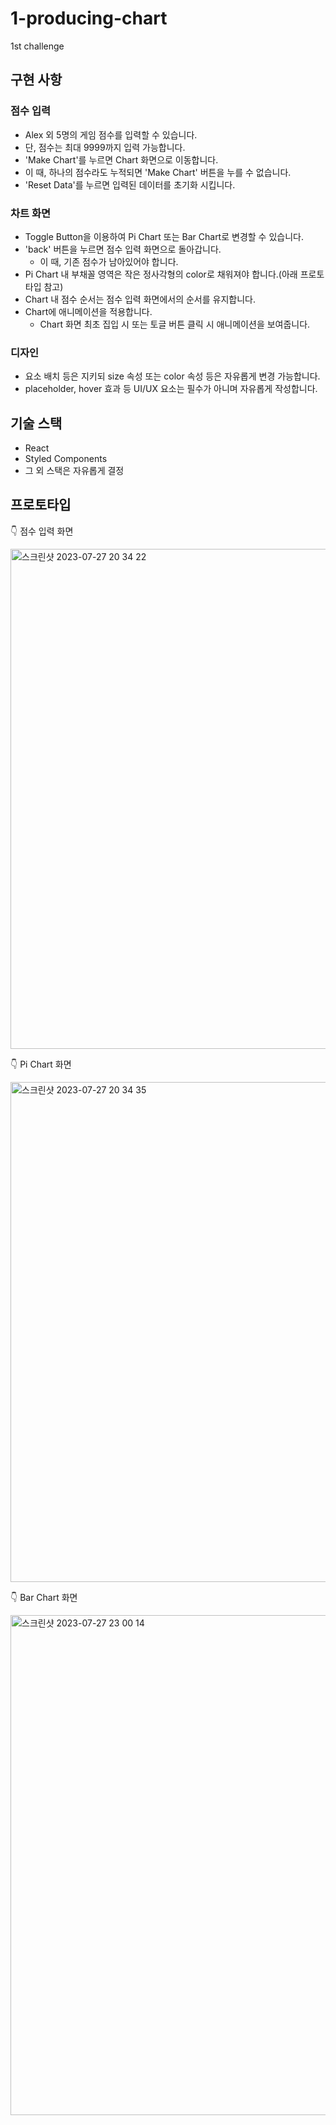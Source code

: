# 1-producing-chart

1st challenge

## 구현 사항

### 점수 입력

- Alex 외 5명의 게임 점수를 입력할 수 있습니다.
- 단, 점수는 최대 9999까지 입력 가능합니다.
- 'Make Chart'를 누르면 Chart 화면으로 이동합니다.
- 이 때, 하나의 점수라도 누적되면 'Make Chart' 버튼을 누를 수 없습니다.
- 'Reset Data'를 누르면 입력된 데이터를 초기화 시킵니다.

### 차트 화면

- Toggle Button을 이용하여 Pi Chart 또는 Bar Chart로 변경할 수 있습니다.
- 'back' 버튼을 누르면 점수 입력 화면으로 돌아갑니다.
  - 이 때, 기존 점수가 남아있어야 합니다.
- Pi Chart 내 부채꼴 영역은 작은 정사각형의 color로 채워져야 합니다.(아래 프로토 타입 참고)
- Chart 내 점수 순서는 점수 입력 화면에서의 순서를 유지합니다.
- Chart에 애니메이션을 적용합니다.
  - Chart 화면 최초 집입 시 또는 토글 버튼 클릭 시 애니메이션을 보여줍니다.

### 디자인

- 요소 배치 등은 지키되 size 속성 또는 color 속성 등은 자유롭게 변경 가능합니다.
- placeholder, hover 효과 등 UI/UX 요소는 필수가 아니며 자유롭게 작성합니다.

## 기술 스택

- React
- Styled Components
- 그 외 스택은 자유롭게 결정

## 프로토타입

👇 점수 입력 화면

<img width="800" alt="스크린샷 2023-07-27 20 34 22" src="https://github.com/FEChallenge/challenges/assets/84956036/e42511ca-8c91-4a97-b2c2-fd5cb9f99b36">

👇 Pi Chart 화면

<img width="800" alt="스크린샷 2023-07-27 20 34 35" src="https://github.com/FEChallenge/challenges/assets/84956036/a9190fc4-8e08-4cbc-bdc7-d6f06dcf2e5b">

👇 Bar Chart 화면

<img width="800" alt="스크린샷 2023-07-27 23 00 14" src="https://github.com/FEChallenge/challenges/assets/84956036/579215ec-8cd7-4756-9a71-51c2fccd2a75">
